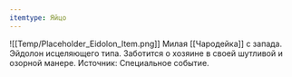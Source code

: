 ```yaml
---
itemtype: Яйцо
---
```

![[Temp/Placeholder_Eidolon_Item.png]]
Милая [[Чародейка]] с запада. Эйдолон исцеляющего типа. Заботится о хозяине в своей шутливой и озорной манере. Источник: Специальное событие.
